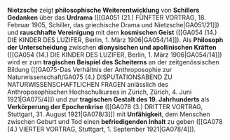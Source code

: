 
**Nietzsche** zeigt **philosophische Weiterentwicklung** von **Schillers Gedanken** über das **Urdrama** ([[GA051 (21.) FÜNFTER VORTRAG, 18. Februar 1905, Schiller, das griechische Drama und Nietzsche|GA051/21]]) und **rauschhafte Vereinigung** mit dem **kosmischen Geist** ([[GA054 (14.) DIE KINDER DES LUZIFER, Berlin, 1. März 1906|GA054/14]]). Als **Philosoph der Unterscheidung** zwischen **dionysischen und apollinischen Kräften** ([[GA054 (14.) DIE KINDER DES LUZIFER, Berlin, 1. März 1906|GA054/14]]) wird er zum **tragischen Beispiel des Scheiterns** an der zeitgenössischen Bildung ([[GA075-Das Verhältnis der Anthroposophie zur Naturwissenschaft/GA075 (4.) DISPUTATIONSABEND ZU NATURWISSENSCHAFTLICHEN FRAGEN anlässlich des Anthroposophischen Hochschulkurses in Zürich, Zürich, 4. Juni 1921|GA075/4]]) und zur **tragischen Gestalt des 19. Jahrhunderts** als **Verkörperung der Epochenkrise** ([[GA078 (3.) DRITTER VORTRAG, Stuttgart, 31. August 1921|GA078/3]]) mit **Unfähigkeit**, dem Menschen zwischen Geburt und Tod einen **befriedigenden Inhalt** zu geben ([[GA078 (4.) VIERTER VORTRAG, Stuttgart, 1. September 1921|GA078/4]]).
